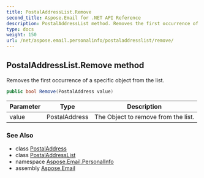 ```yaml
---
title: PostalAddressList.Remove
second_title: Aspose.Email for .NET API Reference
description: PostalAddressList method. Removes the first occurrence of a specific object from the list
type: docs
weight: 150
url: /net/aspose.email.personalinfo/postaladdresslist/remove/
---
```

## PostalAddressList.Remove method

Removes the first occurrence of a specific object from the list.

```csharp
public bool Remove(PostalAddress value)
```

| Parameter | Type | Description |
| --- | --- | --- |
| value | PostalAddress | The Object to remove from the list. |

### See Also

* class [PostalAddress](../../postaladdress/)
* class [PostalAddressList](../)
* namespace [Aspose.Email.PersonalInfo](../../postaladdresslist/)
* assembly [Aspose.Email](../../../)



